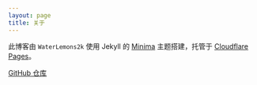 ```yaml
---
layout: page
title: 关于
---
```


此博客由 `WaterLemons2k` 使用 Jekyll 的 [Minima](https://github.com/jekyll/minima) 主题搭建，托管于 [Cloudflare Pages](https://pages.cloudflare.com)。

[GitHub 仓库](https://github.com/WaterLemons2k/Blog)